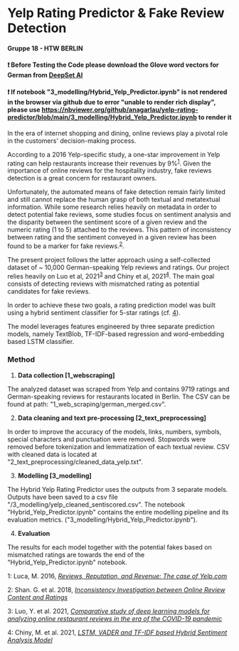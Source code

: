 # Yelp Rating Predictor & Fake Review Detection

#### Gruppe 18 - HTW BERLIN 

 
#### ❗ Before Testing the Code please download the Glove word vectors for German from <a href="https://www.deepset.ai/german-word-embeddings">DeepSet AI</a> 


#### ❗ If notebook "3_modelling/Hybrid_Yelp_Predictor.ipynb" is not rendered in the browser via github due to error "unable to render rich display", please use https://nbviewer.org/github/anagarlau/yelp-rating-predictor/blob/main/3_modelling/Hybrid_Yelp_Predictor.ipynb to render it

In the era of internet shopping and dining, online reviews play a pivotal role in the customers' decision-making process.

According to a 2016 Yelp-specific study, a one-star improvement in Yelp rating can help restaurants increase their revenues by 9%<sup>[1](#myfootnote1)</sup>.
Given the importance of online reviews for the hospitality industry, fake reviews detection is a great concern for restaurant owners. 

Unfortunately, the automated means of fake detection remain fairly limited and still cannot replace the human grasp of both textual and metatextual information.
While some research relies heavily on metadata in order to detect potential fake reviews, some studies focus on sentiment analysis and the disparity between the sentiment score of a given review and  the numeric rating (1 to 5) attached to the reviews.
This pattern of inconsistency between rating and the sentiment conveyed in a given review has been found to be a marker for fake reviews.<sup>[2](#myfootnote3)</sup>.

The present project follows the latter approach using a self-collected dataset of ~ 10,000 German-speaking Yelp reviews and ratings.
Our project relies heavily on Luo et al, 2021<sup>[3](#myfootnote3)</sup> and Chiny et al, 2021<sup>[4](#myfootnote4)</sup>.
The main goal consists of detecting reviews with mismatched rating as potential candidates for fake reviews.
 

In order to achieve these two goals, a rating prediction model was built using a hybrid sentiment classifier for 5-star ratings (cf. [4](#myfootnote4)).

The model leverages features engineered by three separate prediction models, namely TextBlob, TF-IDF-based regression and word-embedding based LSTM classifier.

### Method 

1. <b> Data collection [1_webscraping] </b>

The analyzed dataset was scraped from Yelp and contains 9719 ratings and German-speaking reviews for restaurants located in Berlin.
The CSV can be found at path: "1_web_scraping/german_merged.csv".

2. <b> Data cleaning and text pre-processing [2_text_preprocessing] </b>

In order to improve the accuracy of the models, links, numbers, symbols, special characters and punctuation were removed.
Stopwords were removed before tokenization and lemmatization of each textual review.
CSV with cleaned data is located at "2_text_preprocessing/cleaned_data_yelp.txt".

3. <b> Modelling [3_modelling] </b>

The Hybrid Yelp Rating Predictor uses the outputs  from 3 separate models. 
Outputs have been saved to a csv file "/3_modelling/yelp_cleaned_sentiscored.csv". 
The notebook "Hybrid_Yelp_Predictor.ipynb" contains the entire modelling pipeline and its evaluation metrics.  ("3_modelling/Hybrid_Yelp_Predictor.ipynb").
 
4. <b> Evaluation </b>

The results for each model together with the potential fakes based on mismatched ratings are towards the end of the "Hybrid_Yelp_Predictor.ipynb" notebook.

<a name="myfootnote1">1</a>: Luca, M. 2016, <i> [Reviews, Reputation, and Revenue: The case of Yelp.com](https://www.hbs.edu/ris/Publication%20Files/12-016_a7e4a5a2-03f9-490d-b093-8f951238dba2.pdf) </i>

<a name="myfootnote2">2</a>: Shan. G. et al. 2018, <i> [Inconsistency Investigation between Online
Review Content and Ratings](https://par.nsf.gov/servlets/purl/10095442) </i>

<a name="myfootnote3">3</a>: Luo, Y. et al. 2021, <i> [Comparative study of deep learning models for analyzing online restaurant reviews in the era of the COVID-19 pandemic](https://www.sciencedirect.com/science/article/pii/S0278431920304011) </i>

<a name="myfootnote4">4</a>: Chiny, M. et al. 2021, <i> [LSTM, VADER and TF-IDF based Hybrid Sentiment Analysis Model](https://thesai.org/Publications/ViewPaper?Volume=12&Issue=7&Code=IJACSA&SerialNo=30) </i>